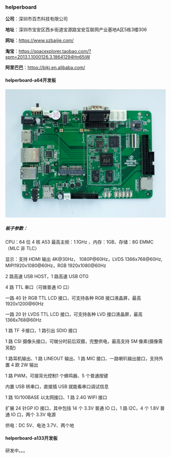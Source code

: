 ### helperboard

**公司**：深圳市百杰科技有限公司

**地址**：深圳市宝安区西乡街道宝源路宝安互联网产业基地A区5栋3楼306

**网址**：https://www.szbaijie.com/

**淘宝**：https://spacexplorer.taobao.com/?spm=2013.1.1000126.3.18641294Hn65iW

**阿里巴巴**：https://bjkj.en.alibaba.com/

#### helperboard-a64开发板

![image-20210316154848798](./helperboard-a64.png)

##### 板子参数：

CPU：64 位 4 核 A53 最高主频：1.1GHz 、内存：1GB、存储：8G EMMC （MLC 非 TLC）

显示：支持 HDMI 输出 4K@30Hz， 1080P@60Hz，LVDS 1366x768@60Hz, MIPI1920x1080@60Hz，RGB 1920x1080@60Hz

2 路高速 USB HOST，1 路高速 USB OTG

4 路 TTL 串口（可做普通 IO 口）

一路 40 针 RGB TTL LCD 接口，可支持各种 RGB 接口液晶屏，最高 1920x1200@60Hz

一路 20 针 LVDS TTL LCD 接口，可支持各种 LVD 接口液晶屏，最高 1366x768@60Hz

1 路 TF 卡接口，1 路引出 SDIO 接口

1 路 CSI 摄像头接口，可做分时前后双摄，完整供电，最高支持 5M 像素(摄像需另配)

1 路耳机输出、1 路 LINEOUT 输出、1 路 MIC 接口、一路喇叭输出接口，支持外置 4 欧 2W 输出

1 路 PWM，可接背光控制1 个蜂鸣器、5 个普通按键

内置 USB 转串口，直接插 USB 就能看串口调试信息

1 路 10/100BASE 以太网接口、1 路 2.4G WIFI 接口

扩展 24 针GP IO 接口，其中包括 14 个 3.3V 普通 IO 口，1 路 I2C，4 个 1.8V 普通 IO 口，两个 3.3V 电源

供电：DC 5V、电池 3.7V、两个地

#### helperboard-a133开发板

研发中。。。
